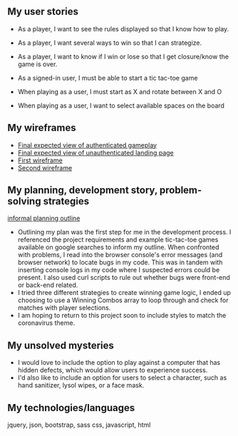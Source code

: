 

## My user stories
- As a player, I want to see the rules displayed so that I know how to play.
- As a player, I want several ways to win so that I can strategize.
- As a player, I want to know if I win or lose so that I get closure/know the game is over.

- As a signed-in user, I must be able to start a tic tac-toe game
- When playing as a user, I must start as X and rotate between X and O
- When playing as a user, I want to select available spaces on the board

## My wireframes
- [Final expected view of authenticated gameplay](https://imgur.com/5Eg8wci)
- [Final expected view of unauthenticated landing page](https://imgur.com/Uh7sBXu)
- [First wireframe](https://imgur.com/tH0a56P)
- [Second wireframe](https://imgur.com/bRA88R0)

## My planning, development story, problem-solving strategies
[informal planning outline](https://imgur.com/FHhiRQS)

- Outlining my plan was the first step for me in the development process. I referenced the project requirements and example tic-tac-toe games available on google searches to inform my outline. When confronted with problems, I read into the browser console's error messages (and browser network) to locate bugs in my code. This was in tandem with inserting console logs in my code where I suspected errors could be present. I also used curl scripts to rule out whether bugs were front-end or back-end related. 
- I tried three different strategies to create winning game logic, I ended up choosing to use a Winning Combos array to loop through and check for matches with player selections. 
- I am hoping to return to this project soon to include styles to match the coronavirus theme. 

## My unsolved mysteries
- I would love to include the option to play against a computer that has hidden defects, which would allow users to experience success. 
- I'd also like to include an option for users to select a character, such as hand sanitizer, lysol wipes, or a face mask. 

## My technologies/languages
jquery, json, bootstrap, sass css, javascript, html


